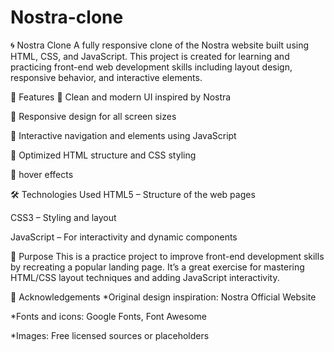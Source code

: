 # Nostra-clone
🌀 Nostra Clone
A fully responsive clone of the Nostra website built using HTML, CSS, and JavaScript. This project is created for learning and practicing front-end web development skills including layout design, responsive behavior, and interactive elements.

🚀 Features
🔹 Clean and modern UI inspired by Nostra

🔹 Responsive design for all screen sizes

🔹 Interactive navigation and elements using JavaScript

🔹 Optimized HTML structure and CSS styling

🔹 hover effects

🛠️ Technologies Used
HTML5 – Structure of the web pages

CSS3 – Styling and layout

JavaScript – For interactivity and dynamic components

🎯 Purpose
This is a practice project to improve front-end development skills by recreating a popular landing page. It’s a great exercise for mastering HTML/CSS layout techniques and adding JavaScript interactivity.

🙌 Acknowledgements
*Original design inspiration: Nostra Official Website

*Fonts and icons: Google Fonts, Font Awesome

*Images: Free licensed sources or placeholders
